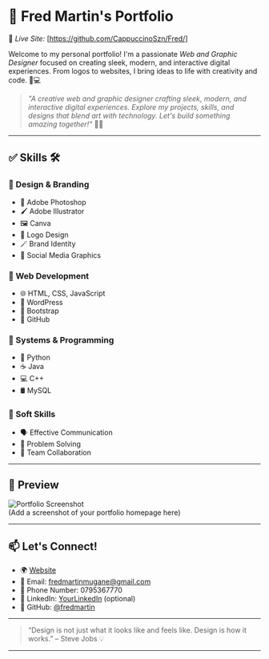 # 👋 Fred Martin's Portfolio

🚀 *Live Site:* [https://github.com/CappuccinoSzn/Fred/]

Welcome to my personal portfolio! I'm a passionate *Web and Graphic Designer* focused on creating sleek, modern, and interactive digital experiences. From logos to websites, I bring ideas to life with creativity and code. 🎨💻

> *"A creative web and graphic designer crafting sleek, modern, and interactive digital experiences. Explore my projects, skills, and designs that blend art with technology. Let's build something amazing together!"* 🚀✨

---

## ✅ Skills 🛠

### 🔹 Design & Branding
- 🎨 Adobe Photoshop  
- 🖌 Adobe Illustrator  
- 🖼 Canva  
- 🧠 Logo Design  
- 🪄 Brand Identity  
- 📱 Social Media Graphics  

### 🔹 Web Development
- 🌐 HTML, CSS, JavaScript  
- 🧩 WordPress  
- 🧱 Bootstrap  
- 🐙 GitHub  

### 🔹 Systems & Programming
- 🐍 Python  
- ☕ Java  
- 💻 C++  
- 🛢 MySQL  

### 🔹 Soft Skills
- 🗣 Effective Communication  
- 🧩 Problem Solving  
- 🤝 Team Collaboration  

---

## 📸 Preview

![Portfolio Screenshot](screenshot.png)  
(Add a screenshot of your portfolio homepage here)

---

## 📫 Let's Connect!

- 🌍 [Website](https://fredmartin.github.io)  
- 📧 Email: fredmartinmugane@gmail.com
- 👋 Phone Number: 0795367770
- 💼 LinkedIn: [YourLinkedIn](https://linkedin.com/in/yourprofile) (optional)  
- 🐙 GitHub: [@fredmartin](https://github.com/fredmartin)  

---

> “Design is not just what it looks like and feels like. Design is how it works.” – Steve Jobs 💡

---
